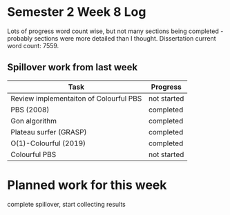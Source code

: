 # Semester 2 Week 8 Log
Lots of progress word count wise, but not many sections being completed - probably sections were more detailed than I thought. Dissertation current word count: 7559.

## Spillover work from last week
| Task                                                                                       | Progress              | 
| -------------------------------------------------------------------------------------------| --------------------- | 
| Review implementaiton of Colourful PBS                                                     | not started           |
| PBS (2008)                                                                                 | completed             |
| Gon algorithm                                                                              | completed             |
| Plateau surfer (GRASP)                                                                     | completed             |
| O(1)-Colourful (2019)                                                                      | completed             |
| Colourful PBS                                                                              | not started           |


# Planned work for this week
complete spillover, start collecting results